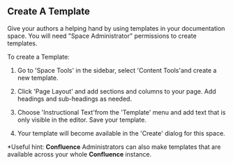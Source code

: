 ## Create A Template 



Give your authors a helping hand by using templates in your documentation space. You will need "Space Administrator" permissions to create templates.

To create a Template:

1. Go to 'Space Tools' in the sidebar, select 'Content Tools'and create a new template.

2. Click 'Page Layout' and add sections and columns to your page. Add headings and sub-headings as needed. 

3. Choose 'Instructional Text'from the 'Template' menu and add text that is only visible in the editor. Save your template.

4. Your template will become available in the 'Create' dialog for this space.


*Useful hint: **Confluence** Administrators can also make templates that are available across your whole **Confluence** instance.
